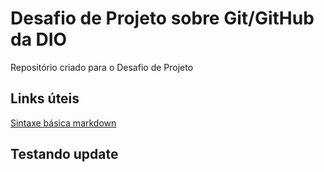 # Desafio de Projeto sobre Git/GitHub da DIO
Repositório criado para o Desafio de Projeto

## Links úteis
[Sintaxe básica markdown](https://www.markdownguide.org/basic-syntax/)

## Testando update

